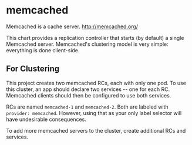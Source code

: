 # memcached

Memcached is a cache server. http://memcached.org/

This chart provides a replication controller that starts (by default) a
single Memcached server. Memcached's clustering model is very simple:
everything is done client-side.

## For Clustering

This project creates two memcached RCs, each with only one pod. To use
this cluster, an app should declare two services -- one for each RC.
Memcached clients should then be configured to use both services.

RCs are named `memcached-1` and `memcached-2`. Both are labeled with
`provider: memcached`. However, using that as your only label selector
will have undesirable consequences.

To add more memcached servers to the cluster, create additional RCs and
services.
